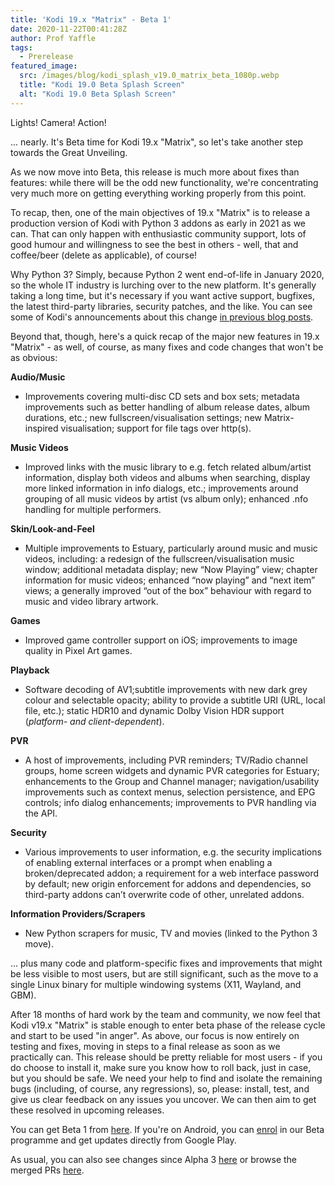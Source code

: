 ```yaml
---
title: 'Kodi 19.x "Matrix" - Beta 1'
date: 2020-11-22T00:41:28Z
author: Prof Yaffle
tags:
  - Prerelease
featured_image:
  src: /images/blog/kodi_splash_v19.0_matrix_beta_1080p.webp
  title: "Kodi 19.0 Beta Splash Screen"
  alt: "Kodi 19.0 Beta Splash Screen"
---
```


Lights! Camera! Action!

... nearly. It's Beta time for Kodi 19.x "Matrix", so let's take another step towards the Great Unveiling.

As we now move into Beta, this release is much more about fixes than features: while there will be the odd new functionality, we're concentrating very much more on getting everything working properly from this point.

To recap, then, one of the main objectives of 19.x "Matrix" is to release a production version of Kodi with Python 3 addons as early in 2021 as we can. That can only happen with enthusiastic community support, lots of good humour and willingness to see the best in others - well, that and coffee/beer (delete as applicable), of course!

Why Python 3? Simply, because Python 2 went end-of-life in January 2020, so the whole IT industry is lurching over to the new platform. It's generally taking a long time, but it's necessary if you want active support, bugfixes, the latest third-party libraries, security patches, and the like. You can see some of Kodi's announcements about this change [in previous blog posts](https://kodi.tv/blog?keyword=python&tag=All).

Beyond that, though, here's a quick recap of the major new features in 19.x "Matrix" - as well, of course, as many fixes and code changes that won't be as obvious:

**Audio/Music**

- Improvements covering multi-disc CD sets and box sets; metadata improvements such as better handling of album release dates, album durations, etc.; new fullscreen/visualisation settings; new Matrix-inspired visualisation; support for file tags over http(s).

**Music Videos**

- Improved links with the music library to e.g. fetch related album/artist information, display both videos and albums when searching, display more linked information in info dialogs, etc.; improvements around grouping of all music videos by artist (vs album only); enhanced .nfo handling for multiple performers.

**Skin/Look-and-Feel**

- Multiple improvements to Estuary, particularly around music and music videos, including: a redesign of the fullscreen/visualisation music window; additional metadata display; new “Now Playing” view; chapter information for music videos; enhanced “now playing” and “next item” views; a generally improved “out of the box” behaviour with regard to music and video library artwork.

**Games**

- Improved game controller support on iOS; improvements to image quality in Pixel Art games.

**Playback**

- Software decoding of AV1;subtitle improvements with new dark grey colour and selectable opacity; ability to provide a subtitle URI (URL, local file, etc.); static HDR10 and dynamic Dolby Vision HDR support (_platform- and client-dependent_).

**PVR**

- A host of improvements, including PVR reminders; TV/Radio channel groups, home screen widgets and dynamic PVR categories for Estuary; enhancements to the Group and Channel manager; navigation/usability improvements such as context menus, selection persistence, and EPG controls; info dialog enhancements; improvements to PVR handling via the API.

**Security**

- Various improvements to user information, e.g. the security implications of enabling external interfaces or a prompt when enabling a broken/deprecated addon; a requirement for a web interface password by default; new origin enforcement for addons and dependencies, so third-party addons can’t overwrite code of other, unrelated addons.

**Information Providers/Scrapers**

- New Python scrapers for music, TV and movies (linked to the Python 3 move).

... plus many code and platform-specific fixes and improvements that might be less visible to most users, but are still significant, such as the move to a single Linux binary for multiple windowing systems (X11, Wayland, and GBM).

After 18 months of hard work by the team and community, we now feel that Kodi v19.x "Matrix" is stable enough to enter beta phase of the release cycle and start to be used "in anger". As above, our focus is now entirely on testing and fixes, moving in steps to a final release as soon as we practically can. This release should be pretty reliable for most users - if you do choose to install it, make sure you know how to roll back, just in case, but you should be safe. We need your help to find and isolate the remaining bugs (including, of course, any regressions), so, please: install, test, and give us clear feedback on any issues you uncover. We can then aim to get these resolved in upcoming releases.

You can get Beta 1 from [here](https://mirrors.kodi.tv/releases/). If you're on Android, you can [enrol](https://play.google.com/apps/testing/org.xbmc.kodi) in our Beta programme and get updates directly from Google Play.

As usual, you can also see changes since Alpha 3 [here](https://github.com/xbmc/xbmc/compare/19.0a3-Matrix...19.0b1-Matrix) or browse the merged PRs [here](https://github.com/xbmc/xbmc/pulls?q=is%3Apr+sort%3Aupdated-desc+milestone%3A%22Matrix+19.0-beta+1%22+is%3Aclosed).
